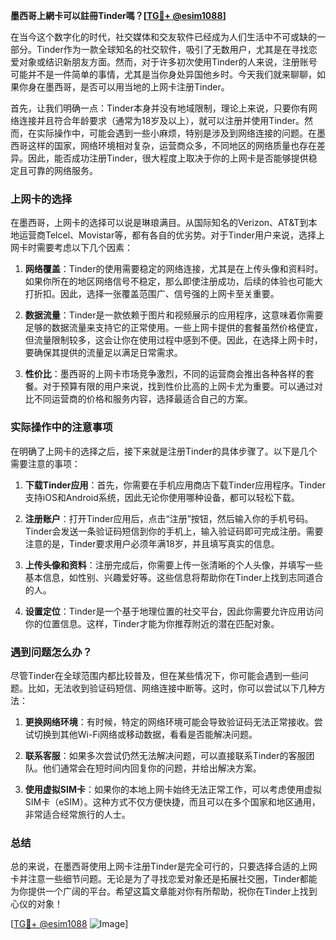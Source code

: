 **墨西哥上網卡可以註冊Tinder嗎？[[TG💪+ @esim1088](https://t.me/s/esim1088)]**

在当今这个数字化的时代，社交媒体和交友软件已经成为人们生活中不可或缺的一部分。Tinder作为一款全球知名的社交软件，吸引了无数用户，尤其是在寻找恋爱对象或结识新朋友方面。然而，对于许多初次使用Tinder的人来说，注册账号可能并不是一件简单的事情，尤其是当你身处异国他乡时。今天我们就来聊聊，如果你身在墨西哥，是否可以用当地的上网卡注册Tinder。

首先，让我们明确一点：Tinder本身并没有地域限制，理论上来说，只要你有网络连接并且符合年龄要求（通常为18岁及以上），就可以注册并使用Tinder。然而，在实际操作中，可能会遇到一些小麻烦，特别是涉及到网络连接的问题。在墨西哥这样的国家，网络环境相对复杂，运营商众多，不同地区的网络质量也存在差异。因此，能否成功注册Tinder，很大程度上取决于你的上网卡是否能够提供稳定且可靠的网络服务。

### 上网卡的选择

在墨西哥，上网卡的选择可以说是琳琅满目。从国际知名的Verizon、AT&T到本地运营商Telcel、Movistar等，都有各自的优劣势。对于Tinder用户来说，选择上网卡时需要考虑以下几个因素：

1. **网络覆盖**：Tinder的使用需要稳定的网络连接，尤其是在上传头像和资料时。如果你所在的地区网络信号不稳定，那么即使注册成功，后续的体验也可能大打折扣。因此，选择一张覆盖范围广、信号强的上网卡至关重要。

2. **数据流量**：Tinder是一款依赖于图片和视频展示的应用程序，这意味着你需要足够的数据流量来支持它的正常使用。一些上网卡提供的套餐虽然价格便宜，但流量限制较多，这会让你在使用过程中感到不便。因此，在选择上网卡时，要确保其提供的流量足以满足日常需求。

3. **性价比**：墨西哥的上网卡市场竞争激烈，不同的运营商会推出各种各样的套餐。对于预算有限的用户来说，找到性价比高的上网卡尤为重要。可以通过对比不同运营商的价格和服务内容，选择最适合自己的方案。

### 实际操作中的注意事项

在明确了上网卡的选择之后，接下来就是注册Tinder的具体步骤了。以下是几个需要注意的事项：

1. **下载Tinder应用**：首先，你需要在手机应用商店下载Tinder应用程序。Tinder支持iOS和Android系统，因此无论你使用哪种设备，都可以轻松下载。

2. **注册账户**：打开Tinder应用后，点击“注册”按钮，然后输入你的手机号码。Tinder会发送一条验证码短信到你的手机上，输入验证码即可完成注册。需要注意的是，Tinder要求用户必须年满18岁，并且填写真实的信息。

3. **上传头像和资料**：注册完成后，你需要上传一张清晰的个人头像，并填写一些基本信息，如性别、兴趣爱好等。这些信息将帮助你在Tinder上找到志同道合的人。

4. **设置定位**：Tinder是一个基于地理位置的社交平台，因此你需要允许应用访问你的位置信息。这样，Tinder才能为你推荐附近的潜在匹配对象。

### 遇到问题怎么办？

尽管Tinder在全球范围内都比较普及，但在某些情况下，你可能会遇到一些问题。比如，无法收到验证码短信、网络连接中断等。这时，你可以尝试以下几种方法：

1. **更换网络环境**：有时候，特定的网络环境可能会导致验证码无法正常接收。尝试切换到其他Wi-Fi网络或移动数据，看看是否能解决问题。

2. **联系客服**：如果多次尝试仍然无法解决问题，可以直接联系Tinder的客服团队。他们通常会在短时间内回复你的问题，并给出解决方案。

3. **使用虚拟SIM卡**：如果你的本地上网卡始终无法正常工作，可以考虑使用虚拟SIM卡（eSIM）。这种方式不仅方便快捷，而且可以在多个国家和地区通用，非常适合经常旅行的人士。

### 总结

总的来说，在墨西哥使用上网卡注册Tinder是完全可行的，只要选择合适的上网卡并注意一些细节问题。无论是为了寻找恋爱对象还是拓展社交圈，Tinder都能为你提供一个广阔的平台。希望这篇文章能对你有所帮助，祝你在Tinder上找到心仪的对象！

[[TG💪+ @esim1088](https://t.me/s/esim1088) ![Image](https://i.postimg.cc/4NQfJmqS/Snipaste-2025-05-13-00-14-12.png)]